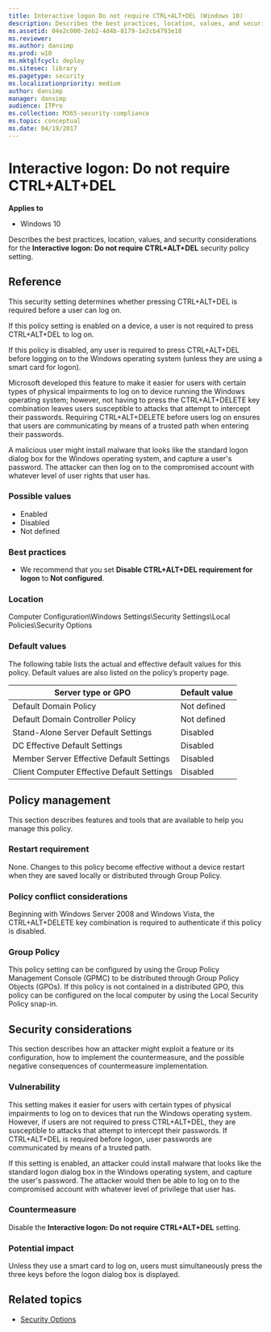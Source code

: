 ```yaml
---
title: Interactive logon Do not require CTRL+ALT+DEL (Windows 10)
description: Describes the best practices, location, values, and security considerations for the Interactive logon Do not require CTRL+ALT+DEL security policy setting.
ms.assetid: 04e2c000-2eb2-4d4b-8179-1e2cb4793e18
ms.reviewer: 
ms.author: dansimp
ms.prod: w10
ms.mktglfcycl: deploy
ms.sitesec: library
ms.pagetype: security
ms.localizationpriority: medium
author: dansimp
manager: dansimp
audience: ITPro
ms.collection: M365-security-compliance
ms.topic: conceptual
ms.date: 04/19/2017
---
```

# Interactive logon: Do not require CTRL+ALT+DEL

**Applies to**
- Windows 10

Describes the best practices, location, values, and security considerations for the **Interactive logon: Do not require CTRL+ALT+DEL** security policy setting.

## Reference

This security setting determines whether pressing CTRL+ALT+DEL is required before a user can log on.

If this policy setting is enabled on a device, a user is not required to press CTRL+ALT+DEL to log on.

If this policy is disabled, any user is required to press CTRL+ALT+DEL before logging on to the Windows operating system (unless they are using a smart card for logon).

Microsoft developed this feature to make it easier for users with certain types of physical impairments to log on to device running the Windows operating system; however, not having to press the CTRL+ALT+DELETE key combination leaves users susceptible to attacks that attempt to intercept their passwords. Requiring CTRL+ALT+DELETE before users log on ensures that users are communicating by means of a trusted path when entering their passwords.

A malicious user might install malware that looks like the standard logon dialog box for the Windows operating system, and capture a user's password. The attacker can then log on to the compromised account with whatever level of user rights that user has.

### Possible values

- Enabled
- Disabled
- Not defined

### Best practices

- We recommend that you set **Disable CTRL+ALT+DEL requirement for logon** to **Not configured**.

### Location

Computer Configuration\\Windows Settings\\Security Settings\\Local Policies\\Security Options

### Default values

The following table lists the actual and effective default values for this policy. Default values are also listed on the policy’s property page.

| Server type or GPO | Default value |
| - | - |
| Default Domain Policy | Not defined| 
| Default Domain Controller Policy | Not defined| 
| Stand-Alone Server Default Settings | Disabled| 
| DC Effective Default Settings | Disabled| 
| Member Server Effective Default Settings | Disabled| 
| Client Computer Effective Default Settings | Disabled| 
 
## Policy management

This section describes features and tools that are available to help you manage this policy.

### Restart requirement

None. Changes to this policy become effective without a device restart when they are saved locally or distributed through Group Policy.

### Policy conflict considerations

Beginning with Windows Server 2008 and Windows Vista, the CTRL+ALT+DELETE key combination is required to authenticate if this policy is disabled.

### Group Policy

This policy setting can be configured by using the Group Policy Management Console (GPMC) to be distributed through Group Policy Objects (GPOs). If this policy is not contained in a distributed GPO, this policy can be configured on the local computer by using the Local Security Policy snap-in.

## Security considerations

This section describes how an attacker might exploit a feature or its configuration, how to implement the countermeasure, and the possible negative consequences of countermeasure implementation.

### Vulnerability

This setting makes it easier for users with certain types of physical impairments to log on to devices that run the Windows operating system. However, if users are not required to press CTRL+ALT+DEL, they are susceptible to attacks that attempt to intercept their passwords. If CTRL+ALT+DEL is required before logon, user passwords are communicated by means of a trusted path.

If this setting is enabled, an attacker could install malware that looks like the standard logon dialog box in the Windows operating system, and capture the user's password. The attacker would then be able to log on to the compromised account with whatever level of privilege that user has.

### Countermeasure

Disable the **Interactive logon: Do not require CTRL+ALT+DEL** setting.

### Potential impact

Unless they use a smart card to log on, users must simultaneously press the three keys before the logon dialog box is displayed.

## Related topics

- [Security Options](security-options.md)
